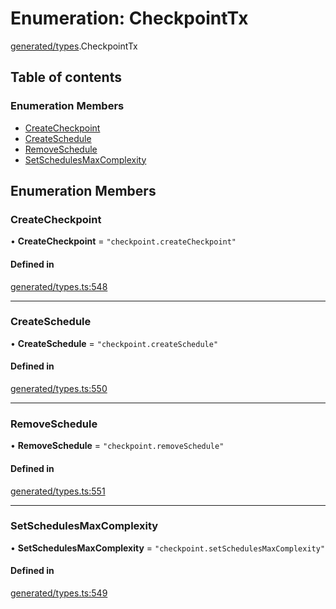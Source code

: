 # Enumeration: CheckpointTx

[generated/types](../wiki/generated.types).CheckpointTx

## Table of contents

### Enumeration Members

- [CreateCheckpoint](../wiki/generated.types.CheckpointTx#createcheckpoint)
- [CreateSchedule](../wiki/generated.types.CheckpointTx#createschedule)
- [RemoveSchedule](../wiki/generated.types.CheckpointTx#removeschedule)
- [SetSchedulesMaxComplexity](../wiki/generated.types.CheckpointTx#setschedulesmaxcomplexity)

## Enumeration Members

### CreateCheckpoint

• **CreateCheckpoint** = ``"checkpoint.createCheckpoint"``

#### Defined in

[generated/types.ts:548](https://github.com/PolymeshAssociation/polymesh-sdk/blob/88db4a91/src/generated/types.ts#L548)

___

### CreateSchedule

• **CreateSchedule** = ``"checkpoint.createSchedule"``

#### Defined in

[generated/types.ts:550](https://github.com/PolymeshAssociation/polymesh-sdk/blob/88db4a91/src/generated/types.ts#L550)

___

### RemoveSchedule

• **RemoveSchedule** = ``"checkpoint.removeSchedule"``

#### Defined in

[generated/types.ts:551](https://github.com/PolymeshAssociation/polymesh-sdk/blob/88db4a91/src/generated/types.ts#L551)

___

### SetSchedulesMaxComplexity

• **SetSchedulesMaxComplexity** = ``"checkpoint.setSchedulesMaxComplexity"``

#### Defined in

[generated/types.ts:549](https://github.com/PolymeshAssociation/polymesh-sdk/blob/88db4a91/src/generated/types.ts#L549)
